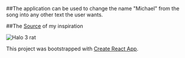 
##The application can be used to change the name "Michael" from the song into any other text the user wants.

##The [Source](https://www.youtube.com/watch?v=vdVnnMOTe3Q) of my inspiration

![Halo 3 rat](https://i.redd.it/qvung4218tj51.png)

This project was bootstrapped with [Create React App](https://github.com/facebook/create-react-app).
